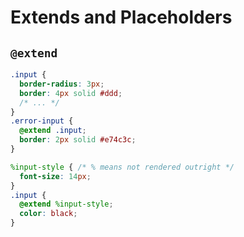 # Extends and Placeholders

## `@extend`

```scss
.input {
  border-radius: 3px;
  border: 4px solid #ddd;
  /* ... */
}
.error-input {
  @extend .input;
  border: 2px solid #e74c3c;
}
```

```scss
%input-style { /* % means not rendered outright */
  font-size: 14px;
}
.input {
  @extend %input-style;
  color: black;
}
```